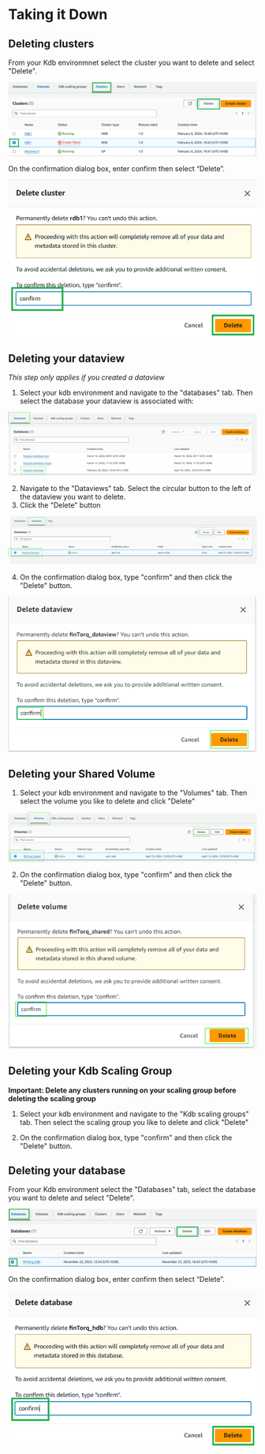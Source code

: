 Taking it Down
===============

## Deleting clusters
From your Kdb environmnet select the cluster you want to delete and select "Delete".

![Select delete cluster](workshop/graphics/delete_cluster1.png)

On the confirmation dialog box, enter confirm then select “Delete”.

![delete cluster](workshop/graphics/delete_cluster2.png)

## Deleting your dataview
*This step only applies if you created a dataview*

1. Select your kdb environment and navigate to the "databases" tab. Then select the database your dataview is associated with:

![Database tab](workshop/graphics/database_tab.png)

2. Navigate to the "Dataviews" tab. Select the circular button to the left of the dataview you want to delete. 
3. Click the "Delete" button

![Delete Dataview](workshop/graphics/delete_dataview.png)

4. On the confirmation dialog box, type "confirm" and then click the "Delete" button.

![Delete Dataview confirm](workshop/graphics/confirm_delete_dataview.png)

## Deleting your Shared Volume

1. Select your kdb environment and navigate to the "Volumes" tab. Then select the volume you like to delete and click "Delete"

![Delete Volume](workshop/graphics/delete_volume.png)

2. On the confirmation dialog box, type "confirm" and then click the "Delete" button.

![Delete Volume confirm](workshop/graphics/confirm_delete_volume.png)

## Deleting your Kdb Scaling Group
**Important: Delete any clusters running on your scaling group before deleting the scaling group**

1. Select your kdb environment and navigate to the "Kdb scaling groups" tab. Then select the scaling group you like to delete and click "Delete"

2. On the confirmation dialog box, type "confirm" and then click the "Delete" button.



## Deleting your database 

From your Kdb environment select the "Databases" tab, select the database you want to delete and select "Delete".

![delete cluster](workshop/graphics/delete_database1.png)

On the confirmation dialog box, enter confirm then select “Delete”.

![delete cluster](workshop/graphics/delete_database2.png)